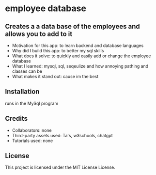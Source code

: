 # employee database

## Creates a a data base of the employees and allows you to add to it
- Motivation for this app: to learn backend and database languages
- Why did I build this app: to better my sql skills
- What does it solve: to quickly and easily add or change the employee database
- What I learned: mysql, sql, seqeulize and how annoying pathing and classes can be 
- What makes it stand out: cause im the best 

## Installation
runs in the MySql program

## Credits
- Collaborators: none 
- Third-party assets used: Ta's, w3schools, chatgpt
- Tutorials used: none

## License
This project is licensed under the MIT License License.
